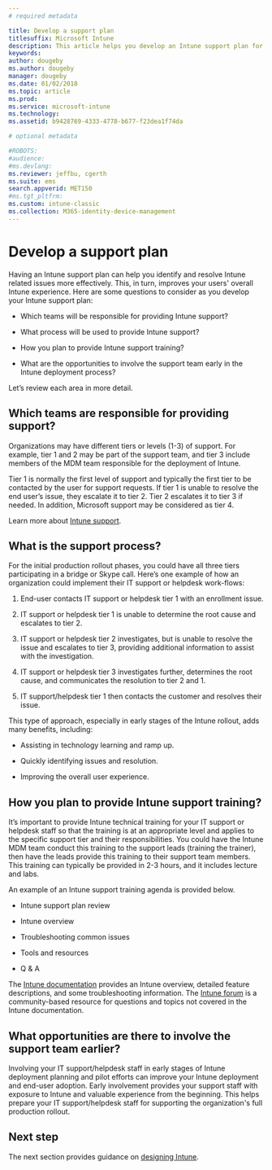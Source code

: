 ```yaml
---
# required metadata

title: Develop a support plan
titlesuffix: Microsoft Intune
description: This article helps you develop an Intune support plan for a Microsoft Intune deployment.
keywords:
author: dougeby
ms.author: dougeby
manager: dougeby
ms.date: 01/02/2018
ms.topic: article
ms.prod:
ms.service: microsoft-intune
ms.technology:
ms.assetid: b9428769-4333-4778-b677-f23dea1f74da

# optional metadata

#ROBOTS:
#audience:
#ms.devlang:
ms.reviewer: jeffbu, cgerth
ms.suite: ems
search.appverid: MET150
#ms.tgt_pltfrm:
ms.custom: intune-classic
ms.collection: M365-identity-device-management
---
```


# Develop a support plan

Having an Intune support plan can help you identify and resolve Intune related issues more effectively. This, in turn, improves your users' overall Intune experience. Here are some questions to consider as you develop your Intune support plan:

-   Which teams will be responsible for providing Intune support?

-   What process will be used to provide Intune support?

-   How you plan to provide Intune support training?

-   What are the opportunities to involve the support team early in the Intune deployment process?

Let’s review each area in more detail.

## Which teams are responsible for providing support?

Organizations may have different tiers or levels (1-3) of support. For example, tier 1 and 2 may be part of the support team, and tier 3 include members of the MDM team responsible for the deployment of Intune.

Tier 1 is normally the first level of support and typically the first tier to be contacted by the user for support requests. If tier 1 is unable to resolve the end user’s issue, they escalate it to tier 2. Tier 2 escalates it to tier 3 if needed. In addition, Microsoft support may be considered as tier 4.

Learn more about [Intune support](/intune/get-support).

## What is the support process?

For the initial production rollout phases, you could have all three tiers participating in a bridge or Skype call. Here’s one example of how an organization could implement their IT support or helpdesk work-flows:

1.  End-user contacts IT support or helpdesk tier 1 with an enrollment issue.

2.  IT support or helpdesk tier 1 is unable to determine the root cause and escalates to tier 2.

3.  IT support or helpdesk tier 2 investigates, but is unable to resolve the issue and escalates to tier 3, providing additional information to assist with the investigation.

4.  IT support or helpdesk tier 3 investigates further, determines the root cause, and communicates the resolution to tier 2 and 1.

5.  IT support/helpdesk tier 1 then contacts the customer and resolves their issue.

This type of approach, especially in early stages of the Intune rollout, adds many benefits, including:

-   Assisting in technology learning and ramp up.

-   Quickly identifying issues and resolution.

-   Improving the overall user experience.

## How you plan to provide Intune support training?

It’s important to provide Intune technical training for your IT support or helpdesk staff so that the training is at an appropriate level and applies to the specific support tier and their responsibilities. You could have the Intune MDM team conduct this training to the support leads (training the trainer), then have the leads provide this training to their support team members. This training can typically be provided in 2-3 hours, and it includes lecture and labs.

An example of an Intune support training agenda is provided below.

-   Intune support plan review

-   Intune overview

-   Troubleshooting common issues

-   Tools and resources

-   Q & A

The [Intune documentation](https://docs.microsoft.com/intune/) provides an Intune overview,  detailed feature descriptions, and some troubleshooting information. The [Intune forum](https://social.technet.microsoft.com/Forums/home) is a community-based resource for questions and topics not covered in the Intune documentation.

## What opportunities are there to involve the support team earlier?

Involving your IT support/helpdesk staff in early stages of Intune deployment planning and pilot efforts can improve your Intune deployment and end-user adoption. Early involvement provides your support staff with exposure to Intune and valuable experience from the beginning. This helps prepare your IT support/helpdesk staff for supporting the organization's full production rollout.

## Next step

The next section provides guidance on [designing Intune](planning-guide-design.md).
